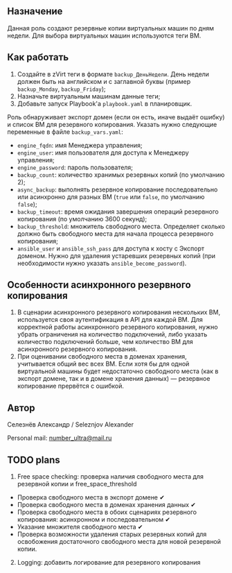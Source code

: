 ## Назначение
Данная роль создают резервные копии виртуальных машин по дням недели. Для выбора виртуальных машин используются теги ВМ.

## Как работать
1. Создайте в zVirt теги в формате `backup_ДеньНедели`. День недели должен быть на английском и с заглавной буквы (пример `backup_Monday`, `backup_Friday`);
2. Назначьте виртуальным машинам данные теги;
3. Добавьте запуск Playbook'а `playbook.yaml` в планировщик.

Роль обнаруживает экспорт домен (если он есть, иначе выдаёт ошибку) и список ВМ для резервного копирования. Указать нужно следующие переменные в файле `backup_vars.yaml`:
- `engine_fqdn`: имя Менеджера управления;
- `engine_user`: имя пользователя для доступа к Менеджеру управления;
- `engine_password`: пароль пользователя;
- `backup_count`: количество хранимых резервных копий (по умолчанию 2);
- `async_backup`: выполнять резервное копирование последовательно или асинхронно для разных ВМ (`true` или `false`, по умолчанию `false`);
- `backup_timeout`: время ожидания завершения операций резервного копирования (по умолчанию 3600 секунд);
- `backup_threshold`: множитель свободного места. Определяет сколько должно быть свободного места для начала процесса резервного копирования;
- `ansible_user` и `ansible_ssh_pass` для доступа к хосту с Экспорт доменом. Нужно для удаления устаревших резервных копий (при необходимости нужно указать `ansible_become_password`).

## Особенности асинхронного резервного копирования
1. В сценарии асинхронного резервного копирования нескольких ВМ, используется своя аутентификация в API для каждой ВМ. Для корректной работы асинхронного резервного копирования, нужно убрать ограничения на количество подключений, либо указать количество подключений больше, чем количество ВМ для асинхронного резервного копирования.
2. При оценивании свободного места в доменах хранения, учитывается общий вес всех ВМ. Если хотя бы для одной виртуальной машины будет недостаточно свободного места (как в экспорт домене, так и в домене хранения данных) — резервное копирование прервётся с ошибкой.

## Автор
Селезнёв Александр / Seleznjov Alexander

Personal mail: number_ultra@mail.ru

## TODO plans
1. Free space checking: проверка наличия свободного места для резервной копии и free_space_threshold 
- Проверка свободного места в экспорт домене ✔
- Проверка свободного места в доменах хранения данных ✔
- Проверка свободного места в обоих сценариях резервного копирования: асинхронном и последовательном ✔
- Указание множителя свободного места ✔
- Проверка возможности удаления старых резервных копий для освобожения достаточного свободного места для новой резервной копии.

2. Logging: добавить логирование для резервного копирования

